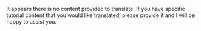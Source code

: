 It appears there is no content provided to translate. If you have specific tutorial content that you would like translated, please provide it and I will be happy to assist you.